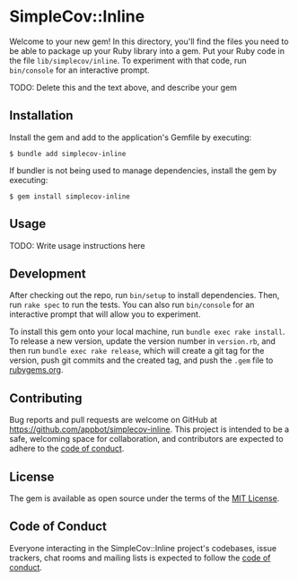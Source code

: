 # SimpleCov::Inline

Welcome to your new gem! In this directory, you'll find the files you need to be able to package up your Ruby library into a gem. Put your Ruby code in the file `lib/simplecov/inline`. To experiment with that code, run `bin/console` for an interactive prompt.

TODO: Delete this and the text above, and describe your gem

## Installation

Install the gem and add to the application's Gemfile by executing:

    $ bundle add simplecov-inline

If bundler is not being used to manage dependencies, install the gem by executing:

    $ gem install simplecov-inline

## Usage

TODO: Write usage instructions here

## Development

After checking out the repo, run `bin/setup` to install dependencies. Then, run `rake spec` to run the tests. You can also run `bin/console` for an interactive prompt that will allow you to experiment.

To install this gem onto your local machine, run `bundle exec rake install`. To release a new version, update the version number in `version.rb`, and then run `bundle exec rake release`, which will create a git tag for the version, push git commits and the created tag, and push the `.gem` file to [rubygems.org](https://rubygems.org).

## Contributing

Bug reports and pull requests are welcome on GitHub at https://github.com/appbot/simplecov-inline. This project is intended to be a safe, welcoming space for collaboration, and contributors are expected to adhere to the [code of conduct](https://github.com/appbot/simplecov-inline/blob/main/CODE_OF_CONDUCT.md).

## License

The gem is available as open source under the terms of the [MIT License](https://opensource.org/licenses/MIT).

## Code of Conduct

Everyone interacting in the SimpleCov::Inline project's codebases, issue trackers, chat rooms and mailing lists is expected to follow the [code of conduct](https://github.com/appbot/simplecov-inline/blob/main/CODE_OF_CONDUCT.md).
